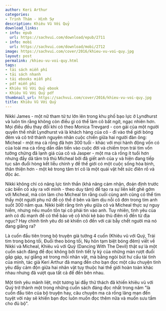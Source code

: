```yaml
---
author: Keri Arthur
categories:
- Trinh Thám - Hình Sự
description: Khiêu Vũ Với Quỷ
download_links:
- info: epub
  url: https://sachvui.com/download/epub/2711
- info: mobi
  url: https://sachvui.com/download/mobi/2712
image: https://sachvui.com/cover/2016/khieu-vu-voi-quy.jpg
layout: post
permalink: /khieu-vu-voi-quy.html
tags:
- tải sách miễn phí
- tải sách nhanh
- tải ebooks miễn phí
- pdf miễn phí
- Khiêu Vũ Với Quỷ ebook
- Khiêu Vũ Với Quỷ pdf
thumbnail_url: https://sachvui.com/cover/2016/khieu-vu-voi-quy.jpg
title: Khiêu Vũ Với Quỷ
---
```


 <div class="item-desc text-justify"> <p>Nikki James - một nữ tham tử tư lớn lên trong khu phố bạo lực ở Lyndhurst và luôn tin rằng không còn điều gì có thể làm cô bất ngờ, ngạc nhiên hơn. Mọi điều đều thay đổi khi cô theo Monica Trevgard - con gái của một người quyền thế nhất Lyndhurst và là khách hàng của cô - đi vào thế giới bóng đêm và cô trở thành nguyên nhân cuộc chiến giữa hai người đàn ông: Micheal - một ma cà rồng đã hơn 300 tuổi - khác với mọi hành động vốn có của loài ma cà rồng dần dần tiến vào cuộc đời và chiếm trọn trái tim vốn tưởng chừng đã lạnh giá của cô và Jasper - một ma cà rồng ít tuổi hơn nhưng đầy dã tâm trả thù Micheal bởi đã giết anh của y và hiện đang tiếp tục săn đuổi hòng kết liễu chính y để thế giới có một cuộc sống hòa bình, thân thiện hơn - một kẻ trong tâm trí cô là một quái vật hết sức điên rồ và độc ác.</p><p>Nikki không chỉ có năng lực tinh thần (khả năng cảm nhận, đoán định trước các biến cố xảy ra với mình - theo duy tâm) để tạo ra sự liên kết ghê gớm với Micheal, mà còn làm cho Micheal tin rằng cuối cùng anh cũng có thể tìm thấy một người phụ nữ để có thể ở bên và làm dịu nỗi cô đơn trong tim anh suốt 300 năm qua. Nikki biết rằng tình yêu giữa cô và Micheal thực sự nguy hiểm, nhưng nếu muốn tồn tại cô phải tin vào anh. Tuy nhiên, tình yêu của anh có đủ mạnh để có thể bảo vệ cô khỏi kẻ báo thù điên rồ đến từ địa ngục? Hay chính tình yêu đó sẽ khiến cô đến với cái bẫy chết người mà nó đang giăng ra?</p><p>Là cuốn đầu tiên trong bộ truyện giả tưởng 4 cuốn (Khiêu vũ với Quỷ, Trái tim trong bóng tối, Đuổi theo bóng tối, Nụ hôn tạm biệt bóng đêm) viết về Nikki và Micheal, Khiêu vũ với Quỷ (Dancing With The Devil) thật sự là một cuốn sách đáng để đọc không bởi tình tiết ly kỳ của những màn rượt đuổi gấp gáp, sự giằng xé trong mỗi nhân vật, mà bằng ngòi bút hư cấu tài tình của mình, tác giả Keri Arthur đã mang đến cho bạn đọc một câu chuyện tình yêu đầy cảm độn giữa hai nhân vật tuy thuộc hai thế giới hoàn toàn khác nhau nhưng đã vượt qua tất cả để đến bên nhau.</p><p>Một tình yêu mãnh liệt, một tương lai đầy thử thách đã khiến khiêu vũ với Quỷ trở thành một trong những cuốn sách đáng đọc nhất trong năm "là cuốn đầu tiên của bộ truyện hay, câu chuyện ma cà rồng lãng mạn đến tuyệt vời này sẽ khiến bạn đọc luôn muốn đọc thêm nữa và muốn sưu tầm cho đủ bộ".</p> </div>